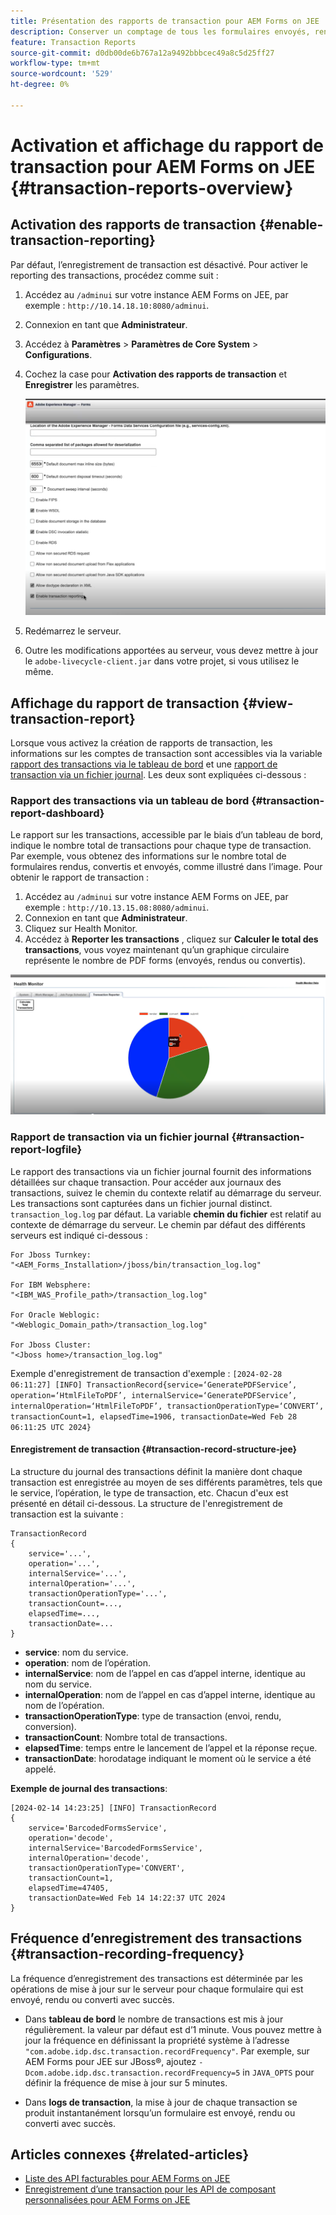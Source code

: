 ```yaml
---
title: Présentation des rapports de transaction pour AEM Forms on JEE
description: Conserver un comptage de tous les formulaires envoyés, rendus, documents convertis dans un autre format, etc.
feature: Transaction Reports
source-git-commit: d0db00de6b767a12a9492bbbcec49a8c5d25ff27
workflow-type: tm+mt
source-wordcount: '529'
ht-degree: 0%

---
```


# Activation et affichage du rapport de transaction pour AEM Forms on JEE {#transaction-reports-overview}

<!--Transaction reports in AEM Forms on JEE let you keep a count of all transactions taken place on your AEM Forms deployment. The objective is to provide information about product usage and helps business stakeholders understand their digital processing volumes. Examples of a transaction include:

* Submission of a document
* Rendition of a document
* Conversion of a document from one file format to another 

For more information on what is considered a transaction, see [Billable APIs](../../forms/using/transaction-reports-billable-apis-jee.md). Transaction log helps you to gain information about the number of documents submitted, rendered, and converted.-->

## Activation des rapports de transaction {#enable-transaction-reporting}

Par défaut, l’enregistrement de transaction est désactivé. Pour activer le reporting des transactions, procédez comme suit :

1. Accédez au `/adminui` sur votre instance AEM Forms on JEE, par exemple : `http://10.14.18.10:8080/adminui`.
1. Connexion en tant que **Administrateur**.
1. Accédez à **Paramètres** > **Paramètres de Core System** > **Configurations**.
1. Cochez la case pour **Activation des rapports de transaction** et **Enregistrer** les paramètres.

   ![sample-transaction-report-jee](assets/enable-transaction-jee.png)

1. Redémarrez le serveur.
1. Outre les modifications apportées au serveur, vous devez mettre à jour le `adobe-livecycle-client.jar` dans votre projet, si vous utilisez le même.

<!--
* You can [enable transaction recording](../../forms/using/viewing-and-understanding-transaction-reports.md#setting-up-transaction-reports) from AEM Web Console. view transaction reports on author, processing, or publish instances. View transaction reports on author or processing instances for an aggregated sum of all transactions. View transaction reports on the publish instances for a count of all transactions that take place only on that publish instance from where the report is run.
-->

<!--Do not author content (Create adaptive forms, interactive communication, themes, and other authoring activities) and process documents (Use workflows, document services, and other processing activities) on the same AEM instance. Keep the transaction recording disabled for AEM Forms servers used to author content. Keep the transaction recording enabled for AEM Forms servers used to process documents.-->

## Affichage du rapport de transaction {#view-transaction-report}

Lorsque vous activez la création de rapports de transaction, les informations sur les comptes de transaction sont accessibles via la variable [rapport des transactions via le tableau de bord](#transaction-report-dashboard) et une [rapport de transaction via un fichier journal](#transaction-report-logfile). Les deux sont expliquées ci-dessous :

### Rapport des transactions via un tableau de bord {#transaction-report-dashboard}

Le rapport sur les transactions, accessible par le biais d’un tableau de bord, indique le nombre total de transactions pour chaque type de transaction. Par exemple, vous obtenez des informations sur le nombre total de formulaires rendus, convertis et envoyés, comme illustré dans l’image. Pour obtenir le rapport de transaction :

1. Accédez au `/adminui` sur votre instance AEM Forms on JEE, par exemple : `http://10.13.15.08:8080/adminui`.
1. Connexion en tant que **Administrateur**.
1. Cliquez sur Health Monitor.
1. Accédez à **Reporter les transactions** , cliquez sur **Calculer le total des transactions**, vous voyez maintenant qu’un graphique circulaire représente le nombre de PDF forms (envoyés, rendus ou convertis).

![sample-transaction-report-jee](assets/transaction-piechart.png)


### Rapport de transaction via un fichier journal {#transaction-report-logfile}

Le rapport des transactions via un fichier journal fournit des informations détaillées sur chaque transaction. Pour accéder aux journaux des transactions, suivez le chemin du contexte relatif au démarrage du serveur. Les transactions sont capturées dans un fichier journal distinct. `transaction_log.log` par défaut. La variable **chemin du fichier** est relatif au contexte de démarrage du serveur. Le chemin par défaut des différents serveurs est indiqué ci-dessous :

```
For Jboss Turnkey:
"<AEM_Forms_Installation>/jboss/bin/transaction_log.log"

For IBM Websphere: 
"<IBM_WAS_Profile_path>/transaction_log.log"

For Oracle Weblogic:
"<Weblogic_Domain_path>/transaction_log.log"

For Jboss Cluster:
"<Jboss home>/transaction_log.log"
```

Exemple d&#39;enregistrement de transaction d&#39;exemple :
`[2024-02-28 06:11:27] [INFO] TransactionRecord{service=‘GeneratePDFService’, operation=‘HtmlFileToPDF’, internalService=‘GeneratePDFService’, internalOperation=‘HtmlFileToPDF’, transactionOperationType=‘CONVERT’, transactionCount=1, elapsedTime=1906, transactionDate=Wed Feb 28 06:11:25 UTC 2024}`

#### Enregistrement de transaction {#transaction-record-structure-jee}

La structure du journal des transactions définit la manière dont chaque transaction est enregistrée au moyen de ses différents paramètres, tels que le service, l’opération, le type de transaction, etc. Chacun d&#39;eux est présenté en détail ci-dessous. La structure de l&#39;enregistrement de transaction est la suivante :

```
TransactionRecord
{
    service='...', 
    operation='...', 
    internalService='...', 
    internalOperation='...', 
    transactionOperationType='...', 
    transactionCount=..., 
    elapsedTime=..., 
    transactionDate=...
}
```

* **service**: nom du service.
* **operation**: nom de l’opération.
* **internalService**: nom de l’appel en cas d’appel interne, identique au nom du service.
* **internalOperation**: nom de l’appel en cas d’appel interne, identique au nom de l’opération.
* **transactionOperationType**: type de transaction (envoi, rendu, conversion).
* **transactionCount**: Nombre total de transactions.
* **elapsedTime**: temps entre le lancement de l’appel et la réponse reçue.
* **transactionDate**: horodatage indiquant le moment où le service a été appelé.

**Exemple de journal des transactions**:

```
[2024-02-14 14:23:25] [INFO] TransactionRecord
{
    service='BarcodedFormsService', 
    operation='decode', 
    internalService='BarcodedFormsService', 
    internalOperation='decode', 
    transactionOperationType='CONVERT', 
    transactionCount=1, 
    elapsedTime=47405, 
    transactionDate=Wed Feb 14 14:22:37 UTC 2024
}
```

## Fréquence d’enregistrement des transactions {#transaction-recording-frequency}

<!--Transaction persistence involves updating the total transaction count for SUBMIT, CONVERT, and RENDER operations on the server periodically: -->

La fréquence d’enregistrement des transactions est déterminée par les opérations de mise à jour sur le serveur pour chaque formulaire qui est envoyé, rendu ou converti avec succès.

* Dans **tableau de bord** le nombre de transactions est mis à jour régulièrement. la valeur par défaut est d’1 minute. Vous pouvez mettre à jour la fréquence en définissant la propriété système à l’adresse `"com.adobe.idp.dsc.transaction.recordFrequency"`. Par exemple, sur AEM Forms pour JEE sur JBoss®, ajoutez `-Dcom.adobe.idp.dsc.transaction.recordFrequency=5` in `JAVA_OPTS` pour définir la fréquence de mise à jour sur 5 minutes.

* Dans **logs de transaction**, la mise à jour de chaque transaction se produit instantanément lorsqu’un formulaire est envoyé, rendu ou converti avec succès.

<!-- A transaction remains in the buffer for a specified period (Flush Buffer time + Reverse replication time). By default, it takes approximately 90 seconds for the transaction count to reflect in the transaction report.

Actions like submitting a PDF Form, using Agent UI to preview an interactive communication, or using non-standard form submission methods are not accounted as transactions. AEM Forms provides an API to record such transactions. Call the API from your custom implementations to record a transaction.

## Supported Topology {#supported-topology}

Transaction reports are available only on AEM Forms on OSGi environment. It supports author-publish, author-processing-publish, and only processing topologies. For example, topologies, see [Architecture and deployment topologies for AEM Forms](../../forms/using/transaction-reports-overview.md).

The transaction count is reverse replicated from publish instances to author or processing instances. An indicative author-publish topology is displayed below:

![simple-author-publish-topology](assets/simple-author-publish-topology.png)

>[!NOTE]
>
>AEM Forms transaction reports does not support topologies that contain only publish instances.

### Guidelines for using transaction reports {#guidelines-for-using-transaction-reports}

* Disable transaction reports on all author instances as reports on author instances includes transactions registered during authoring activities.
* Enable the **Show transactions from publish only** option on the author instance to view cumulative transactions from all publish instances. You can also view transaction reports on each publish instance for actual transactions on that particular publish instance only.
* Do not use author instances to run workflows and process documents.
* Before using transaction reporting, if you are have a toplogy with publish servers, ensure that the reverse replication is enabled for all the publish instances.
* Transaction data is reverse-replicated from a publish instance to only corresponding author or processing instance. The author or processing instance cannot further replicate data to another instance. For example, if you have author-processing-publish topology, aggregated transaction data is replicated only to the processing instance.-->

## Articles connexes {#related-articles}

* [Liste des API facturables pour AEM Forms on JEE](../../forms/using/transaction-reports-billable-apis-jee.md)
* [Enregistrement d’une transaction pour les API de composant personnalisées pour AEM Forms on JEE](/help/forms/using/record-transaction-custom-component-jee.md)
